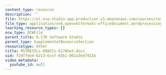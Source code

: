 ```yaml
---
content_type: resource
description: ''
file: https://ol-ocw-studio-app-production.s3.amazonaws.com/courses/res-tll-008-social-and-ethical-responsibilities-of-computing-serc-fall-2021/f2dffeb462136ce703b1001a3ed7413a_MITRESTLL-008F21-6170hw3.docx
file_type: application/vnd.openxmlformats-officedocument.wordprocessingml.document
learning_resource_types: []
ocw_type: OCWFile
parent_title: 6.170 Software Studio
parent_type: SupplementalResourceSection
resourcetype: Other
title: MITRESTLL-008F21-6170hw3.docx
uid: f2dffeb4-6213-6ce7-03b1-001a3ed7413a
video_metadata:
  youtube_id: null
---
```

